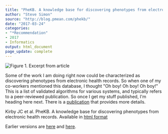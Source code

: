 ```yaml
---
title: "PheKB. A knowledge base for discovering phenotypes from electronic health records"
author: "Steve Simon"
source: "http://blog.pmean.com/phekb/"
date: "2017-03-24"
categories:
- "*Recommendation"
- 2017
- Informatics
output: html_document
page_update: complete
---
```


![Figure 1. Excerpt from article](http://www.pmean.com/new-images/17/phekb01.png)

<div class="notes">

Some of the work I am doing right now could be characterized as discovering phenotypes from electronic health records. So when one of my co-workers mentioned this database, I thought "Oh boy! Oh boy! Oh boy!" This is a list of validated algorithms for various systems, and typically refers to a peer-reviewed publication. So once I get my stuff published, I'm heading here next. There is a [publication][kir2] that provides more details.

Kirby JC et al. PheKB. A knowledge base for discovering phenotypes from electronic health records. Available in [html format][kir1] 


[kir1]: https://phekb.org/
[kir2]: https://www.ncbi.nlm.nih.gov/pubmed/27026615

</div>
 
Earlier versions are [here][sim1] and [here][sim2].
 
[sim1]: http://blog.pmean.com/phekb/
[sim2]: http://new.pmean.com/phekb/
 
